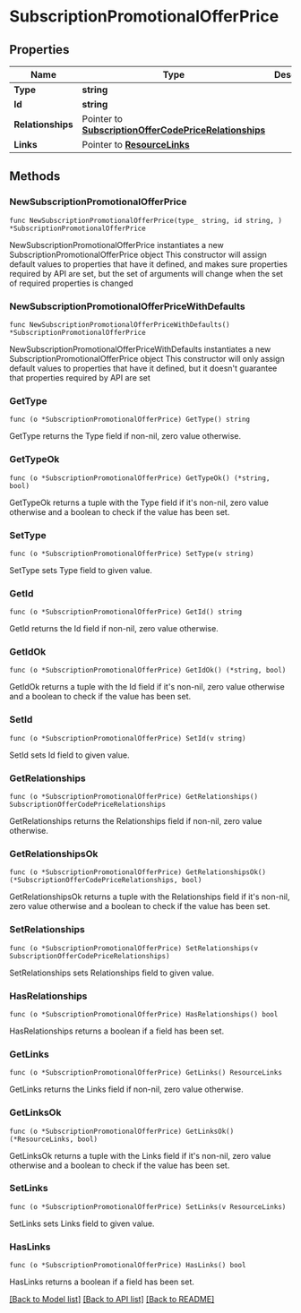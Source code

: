 # SubscriptionPromotionalOfferPrice

## Properties

Name | Type | Description | Notes
------------ | ------------- | ------------- | -------------
**Type** | **string** |  | 
**Id** | **string** |  | 
**Relationships** | Pointer to [**SubscriptionOfferCodePriceRelationships**](SubscriptionOfferCodePriceRelationships.md) |  | [optional] 
**Links** | Pointer to [**ResourceLinks**](ResourceLinks.md) |  | [optional] 

## Methods

### NewSubscriptionPromotionalOfferPrice

`func NewSubscriptionPromotionalOfferPrice(type_ string, id string, ) *SubscriptionPromotionalOfferPrice`

NewSubscriptionPromotionalOfferPrice instantiates a new SubscriptionPromotionalOfferPrice object
This constructor will assign default values to properties that have it defined,
and makes sure properties required by API are set, but the set of arguments
will change when the set of required properties is changed

### NewSubscriptionPromotionalOfferPriceWithDefaults

`func NewSubscriptionPromotionalOfferPriceWithDefaults() *SubscriptionPromotionalOfferPrice`

NewSubscriptionPromotionalOfferPriceWithDefaults instantiates a new SubscriptionPromotionalOfferPrice object
This constructor will only assign default values to properties that have it defined,
but it doesn't guarantee that properties required by API are set

### GetType

`func (o *SubscriptionPromotionalOfferPrice) GetType() string`

GetType returns the Type field if non-nil, zero value otherwise.

### GetTypeOk

`func (o *SubscriptionPromotionalOfferPrice) GetTypeOk() (*string, bool)`

GetTypeOk returns a tuple with the Type field if it's non-nil, zero value otherwise
and a boolean to check if the value has been set.

### SetType

`func (o *SubscriptionPromotionalOfferPrice) SetType(v string)`

SetType sets Type field to given value.


### GetId

`func (o *SubscriptionPromotionalOfferPrice) GetId() string`

GetId returns the Id field if non-nil, zero value otherwise.

### GetIdOk

`func (o *SubscriptionPromotionalOfferPrice) GetIdOk() (*string, bool)`

GetIdOk returns a tuple with the Id field if it's non-nil, zero value otherwise
and a boolean to check if the value has been set.

### SetId

`func (o *SubscriptionPromotionalOfferPrice) SetId(v string)`

SetId sets Id field to given value.


### GetRelationships

`func (o *SubscriptionPromotionalOfferPrice) GetRelationships() SubscriptionOfferCodePriceRelationships`

GetRelationships returns the Relationships field if non-nil, zero value otherwise.

### GetRelationshipsOk

`func (o *SubscriptionPromotionalOfferPrice) GetRelationshipsOk() (*SubscriptionOfferCodePriceRelationships, bool)`

GetRelationshipsOk returns a tuple with the Relationships field if it's non-nil, zero value otherwise
and a boolean to check if the value has been set.

### SetRelationships

`func (o *SubscriptionPromotionalOfferPrice) SetRelationships(v SubscriptionOfferCodePriceRelationships)`

SetRelationships sets Relationships field to given value.

### HasRelationships

`func (o *SubscriptionPromotionalOfferPrice) HasRelationships() bool`

HasRelationships returns a boolean if a field has been set.

### GetLinks

`func (o *SubscriptionPromotionalOfferPrice) GetLinks() ResourceLinks`

GetLinks returns the Links field if non-nil, zero value otherwise.

### GetLinksOk

`func (o *SubscriptionPromotionalOfferPrice) GetLinksOk() (*ResourceLinks, bool)`

GetLinksOk returns a tuple with the Links field if it's non-nil, zero value otherwise
and a boolean to check if the value has been set.

### SetLinks

`func (o *SubscriptionPromotionalOfferPrice) SetLinks(v ResourceLinks)`

SetLinks sets Links field to given value.

### HasLinks

`func (o *SubscriptionPromotionalOfferPrice) HasLinks() bool`

HasLinks returns a boolean if a field has been set.


[[Back to Model list]](../README.md#documentation-for-models) [[Back to API list]](../README.md#documentation-for-api-endpoints) [[Back to README]](../README.md)



